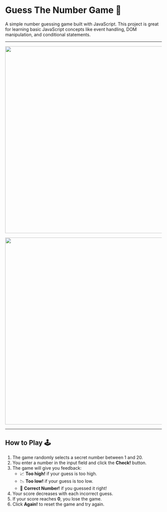 # Guess The Number Game 🎲

A simple number guessing game built with JavaScript. This project is great for learning basic JavaScript concepts like event handling, DOM manipulation, and conditional statements.

--------

<p align=center>
<img src='https://github.com/user-attachments/assets/bc3f9737-f99d-404e-a5f3-b7e2e5691317' width=600/>
</p>

<p align=center>
<img src='https://github.com/user-attachments/assets/08fe5469-31d8-41ea-94c9-0194724197de' width=600/>
</p>

--------

## How to Play 🕹️
1. The game randomly selects a secret number between 1 and 20.
2. You enter a number in the input field and click the **Check!** button.
3. The game will give you feedback:
   - 📈 **Too high!** if your guess is too high.
   - 📉 **Too low!** if your guess is too low.
   - 🎉 **Correct Number!** if you guessed it right!
4. Your score decreases with each incorrect guess.
5. If your score reaches **0**, you lose the game.
6. Click **Again!** to reset the game and try again.